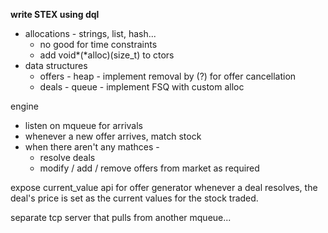 

**write STEX using dql**
- allocations - strings, list, hash... 
    * no good for time constraints
    * add void*(*alloc)(size_t) to ctors
- data structures
    * offers - heap - implement removal by (?) for offer cancellation
    * deals - queue - implement FSQ with custom alloc


engine 
- listen on mqueue for arrivals
- whenever a new offer arrives, match stock
- when there aren't any mathces - 
    * resolve deals
    * modify / add / remove offers from market as required

expose current_value api for offer generator
whenever a deal resolves, the deal's price is set as the current values for the stock traded.

separate tcp server 
that pulls from another mqueue...







